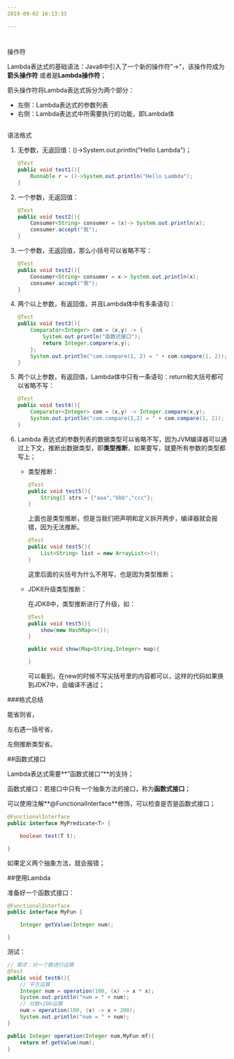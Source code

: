 ```yaml
---
2019-09-02 16:13:33

---
```


#

##

操作符

Lambda表达式的基础语法：Java8中引入了一个新的操作符"->"，该操作符成为**箭头操作符** 或者是**Lambda操作符**；

箭头操作符将Lambda表达式拆分为两个部分：

- 左侧：Lambda表达式的参数列表
- 右侧：Lambda表达式中所需要执行的功能，即Lambda体



##

语法格式

1. 无参数，无返回值：()->System.out.println("Hello Lambda")；

   ```java
   @Test
   public void test1(){
       Runnable r = ()->System.out.println("Hello Lambda");
   }
   ```

2. 一个参数，无返回值：

   ```java
   @Test
   public void test2(){
       Consumer<String> consumer = (x)-> System.out.println(x);
       consumer.accept("我");
   }
   ```

3. 一个参数，无返回值，那么小括号可以省略不写：

   ```java
   @Test
   public void test2(){
       Consumer<String> consumer = x-> System.out.println(x);
       consumer.accept("我");
   }
   ```

4. 两个以上参数，有返回值，并且Lambda体中有多条语句：

   ```java
   @Test
   public void test3(){
       Comparator<Integer> com = (x,y) -> {
           System.out.println("函数式接口");
           return Integer.compare(x,y);
       };
       System.out.println("com.compare(1, 2) = " + com.compare(1, 2));
   }
   ```

5. 两个以上参数，有返回值，Lambda体中只有一条语句：return和大括号都可以省略不写：

   ```java
   @Test
   public void test4(){
       Comparator<Integer> com = (x,y) -> Integer.compare(x,y);
       System.out.println("com.compare(1,2) = " + com.compare(1, 2));
   }
   ```

6. Lambda 表达式的参数列表的数据类型可以省略不写，因为JVM编译器可以通过上下文，推断出数据类型，即**类型推断**，如果要写，就要所有参数的类型都写上；

   - 类型推断：

     ```java
     @Test
     public void test5(){
         String[] strs = {"aaa","bbb","ccc"};
     }
     ```

     上面也是类型推断，但是当我们把声明和定义拆开两步，编译器就会报错，因为无法推断。

     ```java
     @Test
     public void test5(){
         List<String> list = new ArrayList<>();
     }
     ```

     这里后面的尖括号为什么不用写，也是因为类型推断；

   - JDK8升级类型推断：

     在JDK8中，类型推断进行了升级，如：

     ```java
     @Test
     public void test5(){
         show(new HashMap<>());
     }
     
     public void show(Map<String,Integer> map){
     
     }
     ```

     可以看到，在new的时候不写尖括号里的内容都可以，这样的代码如果换到JDK7中，会编译不通过；

     

###格式总结

能省则省，

左右遇一括号省，

左侧推断类型省。



##函数式接口

Lambda表达式需要**“函数式接口”**的支持；

函数式接口：若接口中只有一个抽象方法的接口，称为**函数式接口**；

可以使用注解**@FunctionalInterface**修饰，可以检查是否是函数式接口；

```java
@FunctionalInterface
public interface MyPredicate<T> {

    boolean test(T t);

}
```

如果定义两个抽象方法，就会报错；



##使用Lambda

准备好一个函数式接口：

```java
@FunctionalInterface
public interface MyFun {

    Integer getValue(Integer num);

}
```

测试：

```java
// 需求：对一个数进行运算
@Test
public void test6(){
    // 平方运算
    Integer num = operation(100, (x) -> x * x);
    System.out.println("num = " + num);
    // 对数+200运算
    num = operation(100, (x) -> x + 200);
    System.out.println("num = " + num);
}

public Integer operation(Integer num,MyFun mf){
    return mf.getValue(num);
}
```

